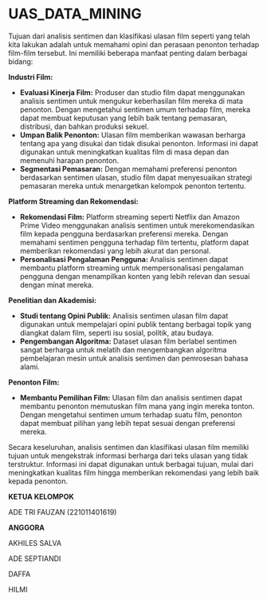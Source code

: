 # UAS_DATA_MINING


Tujuan dari analisis sentimen dan klasifikasi ulasan film seperti yang telah kita lakukan adalah untuk memahami opini dan perasaan penonton terhadap film-film tersebut. Ini memiliki beberapa manfaat penting dalam berbagai bidang:

**Industri Film:**

*   **Evaluasi Kinerja Film:** Produser dan studio film dapat menggunakan analisis sentimen untuk mengukur keberhasilan film mereka di mata penonton. Dengan mengetahui sentimen umum terhadap film, mereka dapat membuat keputusan yang lebih baik tentang pemasaran, distribusi, dan bahkan produksi sekuel.
*   **Umpan Balik Penonton:** Ulasan film memberikan wawasan berharga tentang apa yang disukai dan tidak disukai penonton. Informasi ini dapat digunakan untuk meningkatkan kualitas film di masa depan dan memenuhi harapan penonton.
*   **Segmentasi Pemasaran:** Dengan memahami preferensi penonton berdasarkan sentimen ulasan, studio film dapat menyesuaikan strategi pemasaran mereka untuk menargetkan kelompok penonton tertentu.

**Platform Streaming dan Rekomendasi:**

*   **Rekomendasi Film:** Platform streaming seperti Netflix dan Amazon Prime Video menggunakan analisis sentimen untuk merekomendasikan film kepada pengguna berdasarkan preferensi mereka. Dengan memahami sentimen pengguna terhadap film tertentu, platform dapat memberikan rekomendasi yang lebih akurat dan personal.
*   **Personalisasi Pengalaman Pengguna:** Analisis sentimen dapat membantu platform streaming untuk mempersonalisasi pengalaman pengguna dengan menampilkan konten yang lebih relevan dan sesuai dengan minat mereka.

**Penelitian dan Akademisi:**

*   **Studi tentang Opini Publik:** Analisis sentimen ulasan film dapat digunakan untuk mempelajari opini publik tentang berbagai topik yang diangkat dalam film, seperti isu sosial, politik, atau budaya.
*   **Pengembangan Algoritma:** Dataset ulasan film berlabel sentimen sangat berharga untuk melatih dan mengembangkan algoritma pembelajaran mesin untuk analisis sentimen dan pemrosesan bahasa alami.

**Penonton Film:**

*   **Membantu Pemilihan Film:** Ulasan film dan analisis sentimen dapat membantu penonton memutuskan film mana yang ingin mereka tonton. Dengan mengetahui sentimen umum terhadap suatu film, penonton dapat membuat pilihan yang lebih tepat sesuai dengan preferensi mereka.

Secara keseluruhan, analisis sentimen dan klasifikasi ulasan film memiliki tujuan untuk mengekstrak informasi berharga dari teks ulasan yang tidak terstruktur. Informasi ini dapat digunakan untuk berbagai tujuan, mulai dari meningkatkan kualitas film hingga memberikan rekomendasi yang lebih baik kepada penonton.


**KETUA KELOMPOK**

ADE TRI FAUZAN (221011401619)

**ANGGORA**

AKHILES SALVA

ADE SEPTIANDI

DAFFA

HILMI
